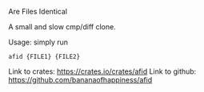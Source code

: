 Are Files Identical

A small and slow cmp/diff clone.

Usage: simply run
```
afid {FILE1} {FILE2}
```

Link to crates: https://crates.io/crates/afid
Link to github: https://github.com/bananaofhappiness/afid
